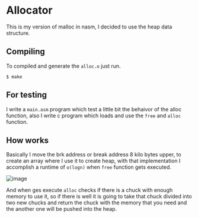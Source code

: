 # Allocator
This is my version of malloc in nasm, I decided to use the heap data structure.

## Compiling
To compiled and generate the `alloc.o` just run.
```
$ make
```
## For testing
I write a `main.asm` program which test a little bit the behaivor of the alloc function, also I write c program which loads and use the `free` and `alloc` function.
## How works
Basically I move the brk address or break address 8 kilo bytes upper, to create an array where I use it to create heap, with that implementation I accomplish a runtime of `o(logn)` when `free` function gets executed. 

![image](https://user-images.githubusercontent.com/66882463/173128530-09573e90-8fdf-4c30-b51a-b51fa179ea8a.png)

And when ges execute `alloc` checks if there is a chuck with enough memory to use it, so if there is well it is going to take that chuck divided into two new chucks and return the chuck with the memory that you need and the another one will be pushed into the heap.
